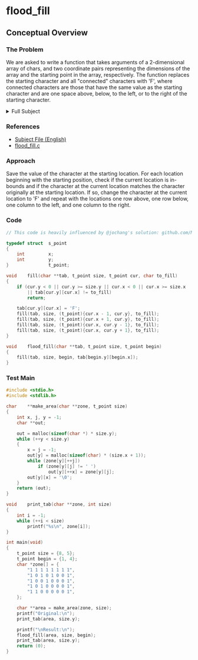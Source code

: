 # flood_fill

## Conceptual Overview
### The Problem
We are asked to write a function that takes arguments of a 2-dimensional array of chars, and two coordinate pairs representing the dimensions of the array and the starting point in the array, respectively. The function replaces the starting character and all "connected" characters with 'F', where connected characters are those that have the same value as the starting character and are one space above, below, to the left, or to the right of the starting character.

<details>
	<summary>Full Subject</summary>

```
	Assignment name  : flood_fill
	Expected files   : *.c, *.h
	Allowed functions: -
	--------------------------------------------------------------------------------

	Write a function that takes a char ** as a 2-dimensional array of char, a 
	t_point as the dimensions of this array and a t_point as the starting point.

	Starting from the given 'begin' t_point, this function fills an entire zone 
	by replacing characters inside with the character 'F'. A zone is an group of 
	the same character delimitated horizontally and vertically by other characters
	or the array boundry.

	The flood_fill function won't fill diagonally.

	The flood_fill function will be prototyped like this:
	  void  flood_fill(char **tab, t_point size, t_point begin);

	The t_point structure is prototyped like this:

	  typedef struct  s_point
	  {
	    int           x;
	    int           y;
	  }               t_point;

	Example:

	$> cat test_main.c
	#include "test_functions.h"
	#include "flood_fill.h"

	int main(void)
	{
		char **area;
		t_point size = {8, 5};
		t_point begin = {2, 2};
		char *zone[] = {
			"1 1 1 1 1 1 1 1",
			"1 0 0 0 1 0 0 1",
			"1 0 0 1 0 0 0 1",
			"1 0 1 1 0 0 0 1",
			"1 1 1 0 0 0 0 1",
		}

		area = make_area(zone);
		print_tab(area);
		flood_fill(area, size, begin);
		putc('\n');
		print_tab(area);
		return (0);
	}

	$> gcc flood_fill.c test_main.c test_functions.c -o flood_fill; ./flood_fill
	1 1 1 1 1 1 1 1
	1 0 0 0 1 0 0 1
	1 0 0 1 0 0 0 1
	1 0 1 0 0 0 0 1
	1 1 0 0 0 0 0 0

	1 1 1 1 1 1 1 1
	1 F F F 1 0 0 1
	1 F F 1 0 0 0 1
	1 F 1 0 0 0 0 1
	1 1 0 0 0 0 0 0
	$> 
```
</details>

### References
* [Subject File (English)](subject.en.txt)
* [flood_fill.c](flood_fill.c)

### Approach

Save the value of the character at the starting location. For each location beginning with the starting position, check if the current location is in-bounds and if the character at the current location matches the character originally at the starting location. If so, change the character at the current location to 'F' and repeat with the locations one row above, one row below, one column to the left, and one column to the right.

### Code
```C
// This code is heavily influenced by @jochang's solution: github.com/MagicHatJo

typedef struct	s_point
{
	int			x;
	int			y;
}				t_point;

void	fill(char **tab, t_point size, t_point cur, char to_fill)
{
	if (cur.y < 0 || cur.y >= size.y || cur.x < 0 || cur.x >= size.x
		|| tab[cur.y][cur.x] != to_fill)
		return;

	tab[cur.y][cur.x] = 'F';
	fill(tab, size, (t_point){cur.x - 1, cur.y}, to_fill);
	fill(tab, size, (t_point){cur.x + 1, cur.y}, to_fill);
	fill(tab, size, (t_point){cur.x, cur.y - 1}, to_fill);
	fill(tab, size, (t_point){cur.x, cur.y + 1}, to_fill);
}

void	flood_fill(char **tab, t_point size, t_point begin)
{
	fill(tab, size, begin, tab[begin.y][begin.x]);
}
```

### Test Main
```C
#include <stdio.h>
#include <stdlib.h>

char	**make_area(char **zone, t_point size)
{
	int x, j, y = -1;
	char **out;

	out = malloc(sizeof(char *) * size.y);
	while (++y < size.y)
	{
		x = j = -1;
		out[y] = malloc(sizeof(char) * (size.x + 1));
		while (zone[y][++j])
			if (zone[y][j] != ' ')
				out[y][++x] = zone[y][j];
		out[y][x] = '\0';
	}
	return (out);
}

void	print_tab(char **zone, int size)
{
	int i = -1;
	while (++i < size)
		printf("%s\n", zone[i]);
}

int main(void)
{
	t_point size = {8, 5};
	t_point begin = {1, 4};
	char *zone[] = {
		"1 1 1 1 1 1 1 1",
		"1 0 1 0 1 0 0 1",
		"1 0 0 1 0 0 0 1",
		"1 0 1 0 0 0 0 1",
		"1 1 0 0 0 0 0 1",
	};

	char **area = make_area(zone, size);
	printf("Original:\n");
	print_tab(area, size.y);

	printf("\nResult:\n");
	flood_fill(area, size, begin);
	print_tab(area, size.y);
	return (0);
}
```